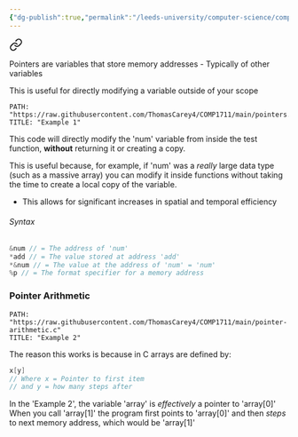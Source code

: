 ```yaml
---
{"dg-publish":true,"permalink":"/leeds-university/computer-science/compulsory-modules/procedural-programming/procedural-programming/","tags":["Mandatory-Module"]}
---
```



<div class="transclusion internal-embed is-loaded"><a class="markdown-embed-link" href="/leeds-university/computer-science/compulsory-modules/procedural-programming/pointers/" aria-label="Open link"><svg xmlns="http://www.w3.org/2000/svg" width="24" height="24" viewBox="0 0 24 24" fill="none" stroke="currentColor" stroke-width="2" stroke-linecap="round" stroke-linejoin="round" class="svg-icon lucide-link"><path d="M10 13a5 5 0 0 0 7.54.54l3-3a5 5 0 0 0-7.07-7.07l-1.72 1.71"></path><path d="M14 11a5 5 0 0 0-7.54-.54l-3 3a5 5 0 0 0 7.07 7.07l1.71-1.71"></path></svg></a><div class="markdown-embed">




Pointers are variables that store memory addresses
	- Typically of other variables

This is useful for directly modifying a variable outside of your scope
```embed-c
PATH: "https://raw.githubusercontent.com/ThomasCarey4/COMP1711/main/pointers.c"
TITLE: "Example 1"
```
This code will directly modify the 'num' variable from inside the test function, **without** returning it or creating a copy.

This is useful because, for example, if 'num' was a *really* large data type (such as a massive array) you can modify it inside functions without taking the time to create a local copy of the variable.
- This allows for significant increases in spatial and temporal efficiency

###### Syntax
```C
&num // = The address of 'num'
*add // = The value stored at address 'add'
*&num // = The value at the address of 'num' = 'num'
%p // = The format specifier for a memory address
```
### Pointer Arithmetic
```embed-c
PATH: "https://raw.githubusercontent.com/ThomasCarey4/COMP1711/main/pointer-arithmetic.c"
TITLE: "Example 2"
```
The reason this works is because in C arrays are defined by:
```C
x[y]
// Where x = Pointer to first item
// and y = how many steps after
```
In the 'Example 2', the variable 'array' is *effectively* a pointer to 'array\[0]'
When you call 'array\[1]' the program first points to 'array\[0]' and then *steps* to next memory address, which would be 'array\[1]'


</div></div>

